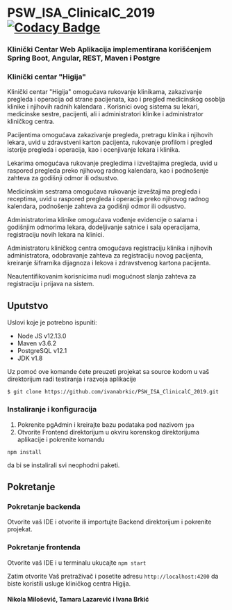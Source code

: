 # PSW_ISA_ClinicalC_2019 [![Codacy Badge](https://api.codacy.com/project/badge/Grade/4d41894bcf1740a29bcb2e837c49889c)](https://www.codacy.com/manual/ivanabrkic/PSW_ISA_ClinicalC_2019?utm_source=github.com&amp;utm_medium=referral&amp;utm_content=ivanabrkic/PSW_ISA_ClinicalC_2019&amp;utm_campaign=Badge_Grade)

### Klinički Centar Web Aplikacija implementirana korišćenjem Spring Boot, Angular, REST, Maven i Postgre

### Klinički centar "Higija"

Klinički centar "Higija" omogućava rukovanje klinikama, zakazivanje pregleda i operacija od strane pacijenata, kao i pregled medicinskog osoblja klinike i njihovih radnih kalendara . Korisnici ovog sistema su lekari, medicinske sestre, pacijenti, ali i administratori klinike i administrator kliničkog centra.

Pacijentima omogućava zakazivanje pregleda, pretragu klinika i njihovih lekara, uvid u zdravstveni karton pacijenta, rukovanje profilom i pregled istorije pregleda i operacija, kao i ocenjivanje lekara i klinika.

Lekarima omogućava rukovanje pregledima i izveštajima pregleda, uvid u raspored pregleda preko njihovog radnog kalendara, kao i podnošenje zahteva za godišnji odmor ili odsustvo.

Medicinskim sestrama omogućava rukovanje izveštajima pregleda i receptima, uvid u raspored pregleda i operacija preko njihovog radnog kalendara, podnošenje zahteva za godišnji odmor ili odsustvo. 

Administratorima klinike omogućava vođenje evidencije o salama i godišnjim odmorima lekara, dodeljivanje satnice i sala operacijama, registraciju novih lekara na klinici.

Administratoru kliničkog centra omogućava registraciju klinika i njihovih administratora, odobravanje zahteva za registraciju novog pacijenta, kreiranje šifrarnika dijagnoza i lekova i zdravstvenog kartona pacijenta.

Neautentifikovanim korisnicima nudi mogućnost slanja zahteva za registraciju i prijava na sistem.

## Uputstvo
Uslovi koje je potrebno ispuniti:
* Node JS v12.13.0
* Maven v3.6.2
* PostgreSQL v12.1
* JDK v1.8


Uz pomoć ove komande ćete preuzeti projekat sa source kodom u vaš direktorijum radi testiranja i razvoja aplikacije

```
$ git clone https://github.com/ivanabrkic/PSW_ISA_ClinicalC_2019.git
```

### Instaliranje i konfiguracija
1. Pokrenite pgAdmin i kreirajte bazu podataka pod nazivom
```jpa```
2. Otvorite Frontend direktorijum u okviru korenskog direktorijuma aplikacije i pokrenite komandu
```
npm install
```
da bi se instalirali svi neophodni paketi.

## Pokretanje
### Pokretanje backenda
Otvorite vaš IDE i otvorite ili importujte Backend direktorijum i pokrenite projekat.

### Pokretanje frontenda
Otvorite vaš IDE i u terminalu ukucajte 
```npm start```

Zatim otvorite Vaš pretraživač i posetite adresu 
```http://localhost:4200```
da biste koristili usluge kliničkog centra Higija.

#### Nikola Milošević, Tamara Lazarević i Ivana Brkić
